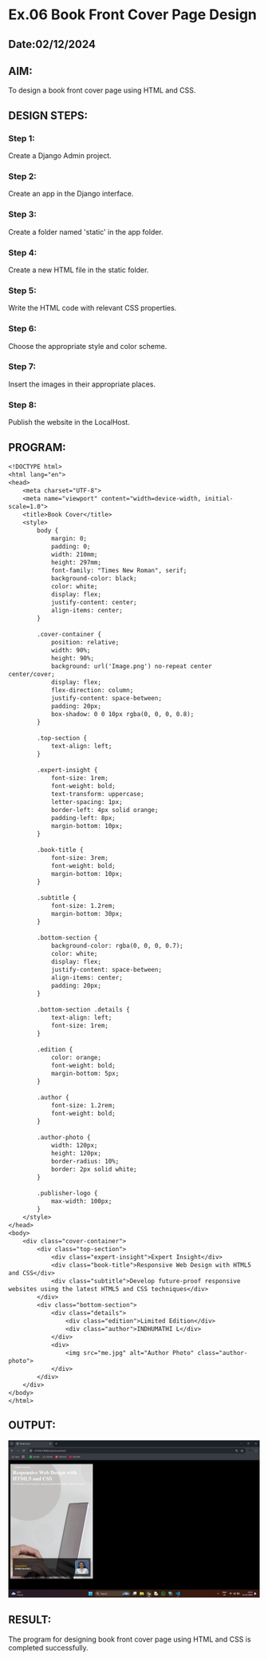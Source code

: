 # Ex.06 Book Front Cover Page Design
## Date:02/12/2024

## AIM:
To design a book front cover page using HTML and CSS.

## DESIGN STEPS:

### Step 1:
Create a Django Admin project.

### Step 2:
Create an app in the Django interface.

### Step 3:
Create a folder named 'static' in the app folder.

### Step 4:
Create a new HTML file in the static folder.

### Step 5:
Write the HTML code with relevant CSS properties.

### Step 6:
Choose the appropriate style and color scheme.

### Step 7:
Insert the images in their appropriate places.

### Step 8:
Publish the website in the LocalHost.

## PROGRAM:
```
<!DOCTYPE html>
<html lang="en">
<head>
    <meta charset="UTF-8">
    <meta name="viewport" content="width=device-width, initial-scale=1.0">
    <title>Book Cover</title>
    <style>
        body {
            margin: 0;
            padding: 0;
            width: 210mm;
            height: 297mm;
            font-family: "Times New Roman", serif;
            background-color: black;
            color: white;
            display: flex;
            justify-content: center;
            align-items: center;
        }

        .cover-container {
            position: relative;
            width: 90%;
            height: 90%;
            background: url('Image.png') no-repeat center center/cover;
            display: flex;
            flex-direction: column;
            justify-content: space-between;
            padding: 20px;
            box-shadow: 0 0 10px rgba(0, 0, 0, 0.8);
        }

        .top-section {
            text-align: left;
        }

        .expert-insight {
            font-size: 1rem;
            font-weight: bold;
            text-transform: uppercase;
            letter-spacing: 1px;
            border-left: 4px solid orange;
            padding-left: 8px;
            margin-bottom: 10px;
        }

        .book-title {
            font-size: 3rem;
            font-weight: bold;
            margin-bottom: 10px;
        }

        .subtitle {
            font-size: 1.2rem;
            margin-bottom: 30px;
        }

        .bottom-section {
            background-color: rgba(0, 0, 0, 0.7);
            color: white;
            display: flex;
            justify-content: space-between;
            align-items: center;
            padding: 20px;
        }

        .bottom-section .details {
            text-align: left;
            font-size: 1rem;
        }

        .edition {
            color: orange;
            font-weight: bold;
            margin-bottom: 5px;
        }

        .author {
            font-size: 1.2rem;
            font-weight: bold;
        }

        .author-photo {
            width: 120px;
            height: 120px;
            border-radius: 10%;
            border: 2px solid white;
        }

        .publisher-logo {
            max-width: 100px;
        }
    </style>
</head>
<body>
    <div class="cover-container">
        <div class="top-section">
            <div class="expert-insight">Expert Insight</div>
            <div class="book-title">Responsive Web Design with HTML5 and CSS</div>
            <div class="subtitle">Develop future-proof responsive websites using the latest HTML5 and CSS techniques</div>
        </div>
        <div class="bottom-section">
            <div class="details">
                <div class="edition">Limited Edition</div>
                <div class="author">INDHUMATHI L</div>
            </div>
            <div>
                <img src="me.jpg" alt="Author Photo" class="author-photo">
            </div>
        </div>
    </div>
</body>
</html>
```

## OUTPUT:

![alt text](<indhu/myapp/static/Screenshot 2024-12-13 125328.png>)

## RESULT:
The program for designing book front cover page using HTML and CSS is completed successfully.
